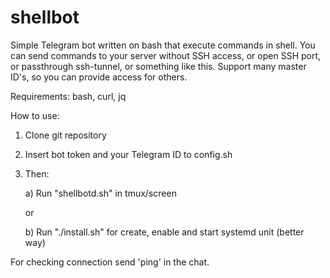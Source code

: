 # shellbot

Simple Telegram bot written on bash that execute commands in shell.
You can send commands to your server without SSH access, or open SSH port,
or passthrough ssh-tunnel, or something like this. Support many master ID's, so you can provide access
for others.

Requirements: bash, curl, jq

How to use:
1. Clone git repository
2. Insert bot token and your Telegram ID to config.sh
3. Then:
   
   a) Run "shellbotd.sh" in tmux/screen

	or

   b) Run "./install.sh" for create, enable and start systemd unit (better way)

For checking connection send 'ping' in the chat.